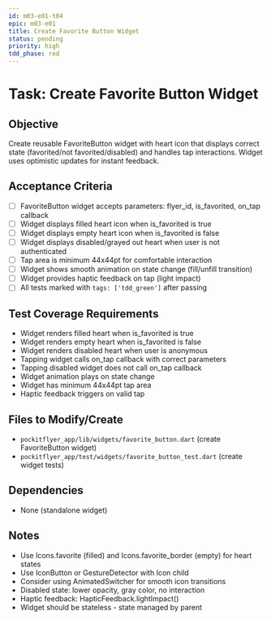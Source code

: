 ```yaml
---
id: m03-e01-t04
epic: m03-e01
title: Create Favorite Button Widget
status: pending
priority: high
tdd_phase: red
---
```


# Task: Create Favorite Button Widget

## Objective
Create reusable FavoriteButton widget with heart icon that displays correct state (favorited/not favorited/disabled) and handles tap interactions. Widget uses optimistic updates for instant feedback.

## Acceptance Criteria
- [ ] FavoriteButton widget accepts parameters: flyer_id, is_favorited, on_tap callback
- [ ] Widget displays filled heart icon when is_favorited is true
- [ ] Widget displays empty heart icon when is_favorited is false
- [ ] Widget displays disabled/grayed out heart when user is not authenticated
- [ ] Tap area is minimum 44x44pt for comfortable interaction
- [ ] Widget shows smooth animation on state change (fill/unfill transition)
- [ ] Widget provides haptic feedback on tap (light impact)
- [ ] All tests marked with `tags: ['tdd_green']` after passing

## Test Coverage Requirements
- Widget renders filled heart when is_favorited is true
- Widget renders empty heart when is_favorited is false
- Widget renders disabled heart when user is anonymous
- Tapping widget calls on_tap callback with correct parameters
- Tapping disabled widget does not call on_tap callback
- Widget animation plays on state change
- Widget has minimum 44x44pt tap area
- Haptic feedback triggers on valid tap

## Files to Modify/Create
- `pockitflyer_app/lib/widgets/favorite_button.dart` (create FavoriteButton widget)
- `pockitflyer_app/test/widgets/favorite_button_test.dart` (create widget tests)

## Dependencies
- None (standalone widget)

## Notes
- Use Icons.favorite (filled) and Icons.favorite_border (empty) for heart states
- Use IconButton or GestureDetector with Icon child
- Consider using AnimatedSwitcher for smooth icon transitions
- Disabled state: lower opacity, gray color, no interaction
- Haptic feedback: HapticFeedback.lightImpact()
- Widget should be stateless - state managed by parent

